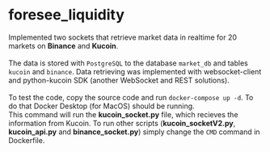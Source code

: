 # foresee_liquidity

Implemented two sockets that retrieve market data in realtime for 20 markets on **Binance** and **Kucoin**.<br><br>
The data is stored with ```PostgreSQL``` to the database ```market_db``` and tables ```kucoin``` and ```binance```. Data retrieving was implemented with websocket-client and python-kucoin SDK (another WebSocket and REST solutions). <br><br>
To test the code, copy the source code and run ```docker-compose up -d```. To do that Docker Desktop (for MacOS) should be running. <br>
This command will run the **kucoin_socket.py** file, which recieves the information from Kucoin. To run other scripts (**kucoin_socketV2.py**, **kucoin_api.py** and **binance_socket.py**) simply change the ```CMD``` command in Dockerfile.

